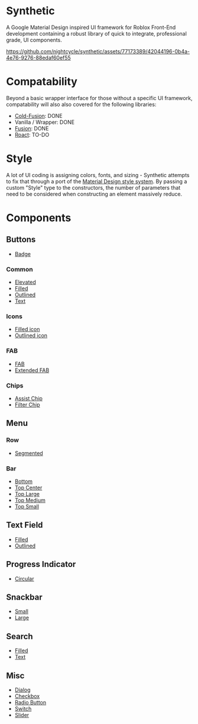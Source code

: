 # Synthetic
A Google Material Design inspired UI framework for Roblox Front-End development containing a robust library of quick to integrate, professional grade, UI components.

https://github.com/nightcycle/synthetic/assets/77173389/42044196-0b4a-4e76-9276-88edaf60ef55

# Compatability
Beyond a basic wrapper interface for those without a specific UI framework, compatability will also also covered for the following libraries:
- [Cold-Fusion](https://github.com/nightcycle/cold-fusion): DONE
- Vanilla / Wrapper: DONE
- [Fusion](https://github.com/dphfox/Fusion): DONE
- [Roact](https://github.com/Roblox/roact/): TO-DO

# Style
A lot of UI coding is assigning colors, fonts, and sizing - Synthetic attempts to fix that through a port of the [Material Design style system](https://m3.material.io/styles/color/roles). By passing a custom "Style" type to the constructors, the number of parameters that need to be considered when constructing an element massively reduce. 

# Components
## Buttons
- [Badge](https://m3.material.io/components/badges/overview)

### Common
- [Elevated](https://m3.material.io/components/buttons/overview)
- [Filled](https://m3.material.io/components/buttons/overview)
- [Outlined](https://m3.material.io/components/buttons/overview)
- [Text](https://m3.material.io/components/buttons/overview)

### Icons
- [Filled icon](https://m3.material.io/components/icon-buttons/overview)
- [Outlined icon](https://m3.material.io/components/icon-buttons/overview)

### FAB
- [FAB](https://m3.material.io/components/floating-action-button/overview)
- [Extended FAB](https://m3.material.io/components/floating-action-button/overview)

### Chips
- [Assist Chip](https://m3.material.io/components/chips/overview)
- [Filter Chip](https://m3.material.io/components/chips/overview)
 
## Menu
### Row
- [Segmented](https://m3.material.io/components/segmented-buttons/overview)

### Bar
- [Bottom](https://m3.material.io/components/bottom-app-bar/overview)
- [Top Center](https://m3.material.io/components/top-app-bar/overview)
- [Top Large](https://m3.material.io/components/top-app-bar/overview)
- [Top Medium](https://m3.material.io/components/top-app-bar/overview)
- [Top Small](https://m3.material.io/components/top-app-bar/overview)

## Text Field
- [Filled](https://m3.material.io/components/text-fields/overview)
- [Outlined](https://m3.material.io/components/text-fields/overview)

## Progress Indicator
- [Circular](https://m3.material.io/components/progress-indicators/overview)

## Snackbar
- [Small](https://m3.material.io/components/snackbar/overview)
- [Large](https://m3.material.io/components/snackbar/overview)

## Search
- [Filled](https://m3.material.io/components/search/overview)
- [Text](https://m3.material.io/components/search/overview)

## Misc
- [Dialog](https://m3.material.io/components/dialogs/overview)
- [Checkbox](https://m3.material.io/components/checkbox/overview)
- [Radio Button](https://m3.material.io/components/radio-button/overview)
- [Switch](https://m3.material.io/components/switch/overview)
- [Slider](https://m3.material.io/components/sliders/overview)
